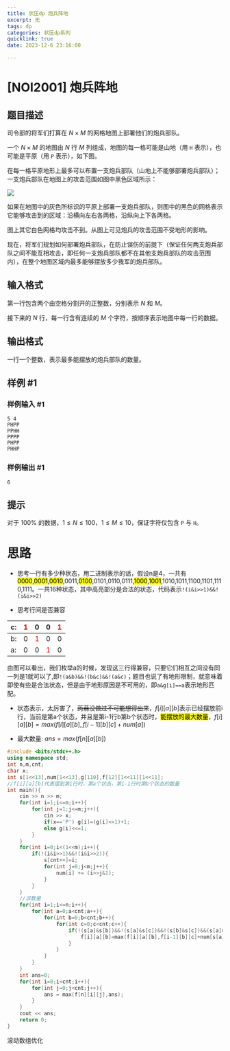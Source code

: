 ```yaml
---
title: 状压dp 炮兵阵地
excerpt: 无
tags: dp
categories: 状压dp系列
quicklink: true
date: 2023-12-6 23:16:00

---
```


# [NOI2001] 炮兵阵地

## 题目描述

司令部的将军们打算在 $N\times M$ 的网格地图上部署他们的炮兵部队。

一个 $N\times M$ 的地图由 $N$ 行 $M$ 列组成，地图的每一格可能是山地（用 $\texttt{H}$ 表示），也可能是平原（用 $\texttt{P}$ 表示），如下图。

在每一格平原地形上最多可以布置一支炮兵部队（山地上不能够部署炮兵部队）；一支炮兵部队在地图上的攻击范围如图中黑色区域所示：

 ![](https://cdn.luogu.com.cn/upload/pic/1881.png) 

如果在地图中的灰色所标识的平原上部署一支炮兵部队，则图中的黑色的网格表示它能够攻击到的区域：沿横向左右各两格，沿纵向上下各两格。

图上其它白色网格均攻击不到。从图上可见炮兵的攻击范围不受地形的影响。

现在，将军们规划如何部署炮兵部队，在防止误伤的前提下（保证任何两支炮兵部队之间不能互相攻击，即任何一支炮兵部队都不在其他支炮兵部队的攻击范围内），在整个地图区域内最多能够摆放多少我军的炮兵部队。

## 输入格式

第一行包含两个由空格分割开的正整数，分别表示 $N$ 和 $M$。

接下来的 $N$ 行，每一行含有连续的 $M$ 个字符，按顺序表示地图中每一行的数据。

## 输出格式

一行一个整数，表示最多能摆放的炮兵部队的数量。

## 样例 #1

### 样例输入 #1

```
5 4
PHPP
PPHH
PPPP
PHPP
PHHP
```

### 样例输出 #1

```
6
```

## 提示

对于 $100\%$ 的数据，$1 \leq N\le 100$，$1 \leq M\le 10$，保证字符仅包含 `P` 与 `H`。

# 思路

- 思考一行有多少种状态，用二进制表示的话，假设n是4，一共有 <mark>0000</mark>,<mark>0001</mark>,<mark>0010</mark>,0011,<mark>0100</mark>,0101,0110,0111,<mark>1000</mark>,<mark>1001</mark>,1010,1011,1100,1101,1110,1111。一共16种状态，其中高亮部分是合法的状态，代码表示`!(i&i>>1)&&!(i&i>>2)`

- 思考行间是否兼容

| c:  | <span style="color:red">1</span> | 0                                | 0                                | <span style="color:red">1</span> |
| --- | -------------------------------- | -------------------------------- | -------------------------------- | -------------------------------- |
| b:  | 0                                | <span style="color:red">1</span> | 0                                | 0                                |
| a:  | 0                                | 0                                | <span style="color:red">1</span> | 0                                |

由图可以看出，我们枚举a的时候，发现这三行得兼容，只要它们相互之间没有同一列是1就可以了,即`!(a&b)&&!(b&c)&&!(a&c)`；题目也说了有地形限制，就意味着即使有些是合法状态，但是由于地形原因是不可用的，即`a&g[i]==a`表示地形匹配。

- 状态表示，太厉害了，~~蒟蒻没做过不可能想得出来~~，$f[i][a][b]$表示已经摆放前i行，当前是第a个状态，并且是第i-1行b第b个状态时，<mark>能摆放的最大数量</mark>，$f[i][a][b]=max(f[i][a][b],f[i-1][b][c]+num[a])$

- 最大数量: $ans=max(f[n][a][b])$

```cpp
#include <bits/stdc++.h>
using namespace std;
int n,m,cnt;
char x;
int s[1<<13],num[1<<13],g[110],f[12][1<<11][1<<11];
//f[i][a][b]代表摆到第i行时，第a个状态，第i-1行时第b个状态的数量 
int main(){
    cin >> n >> m;
    for(int i=1;i<=n;i++){
        for(int j=1;j<=m;j++){
            cin >> x;
            if(x=='P') g[i]=(g[i]<<1)+1;
            else g[i]<<=1;
        } 
    }
    for(int i=0;i<(1<<m);i++){
        if(!(i&i>>1)&&!(i&i>>2)){
            s[cnt++]=i;
            for(int j=0;j<m;j++){
                num[i] += (i>>j&1);
            }
        }
    }
    //求数量
    for(int i=1;i<=n;i++){
        for(int a=0;a<cnt;a++){
            for(int b=0;b<cnt;b++){
                for(int c=0;c<cnt;c++){
                    if(!(s[a]&s[b])&&!(s[a]&s[c])&&!(s[b]&s[c])&&(s[a]&g[i])==s[a]){
                        f[i][a][b]=max(f[i][a][b],f[i-1][b][c]+num[s[a]]);
                    }
                }
            }
        }
    }
    int ans=0;
    for(int i=0;i<cnt;i++){
        for(int j=0;j<cnt;j++){
            ans = max(f[n][i][j],ans);
        }
    }
    cout << ans;
    return 0;
}
```





滚动数组优化

```cpp

```
